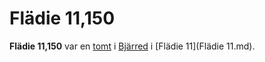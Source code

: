 # Flädie 11,150

**Flädie 11,150** var en [tomt](tomt.md) i [Bjärred](Bjärred.md) i [Flädie 11](Flädie 11.md).
